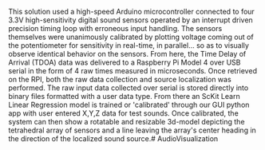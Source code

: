This solution used a high-speed Arduino microcontroller connected to four 3.3V high-sensitivity digital sound sensors operated by an 
interrupt driven precision timing loop with erroneous input handling. The sensors themselves were unanimously calibrated by plotting 
voltage coming out of the potentiometer for sensitivity in real-time, in parallel... so as to visually observe identical behavior on 
the sensors. From here, the Time Delay of Arrival (TDOA) data was delivered to a Raspberry Pi Model 4 over USB serial in the form of 
4 raw times measured in microseconds. Once retrieved on the RPI, both the raw data collection and source localization was performed. 
The raw input data collected over serial is stored directly into binary files formatted with a user data type. From there an ScKit 
Learn Linear Regression model is trained or 'calibrated' through our GUI python app with user entered X,Y,Z data for test sounds. 
Once calibrated, the system can then show a rotatable and resizable 3d-model depicting the tetrahedral array of sensors and a line 
leaving the array's center heading in the direction of the localized sound source.# AudioVisualization
